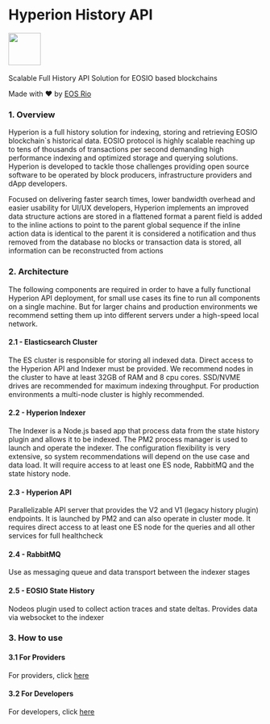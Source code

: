 # Hyperion History API

<img height="64" src="https://eosrio.io/hyperion.png">
<br/><br/>
Scalable Full History API Solution for EOSIO based blockchains

Made with ♥ by [EOS Rio](https://eosrio.io/)

### 1. Overview

Hyperion is a full history solution for indexing, storing and retrieving EOSIO blockchain`s historical data. EOSIO protocol is highly scalable reaching up to tens of thousands of transactions per second demanding high performance indexing and optimized storage and querying solutions. Hyperion is developed to tackle those challenges providing open source software to be operated by block producers, infrastructure providers and dApp developers.

Focused on delivering faster search times, lower bandwidth overhead and easier usability for UI/UX developers, Hyperion implements an improved data structure
actions are stored in a flattened format
a parent field is added to the inline actions to point to the parent global sequence
if the inline action data is identical to the parent it is considered a notification and thus removed from the database
no blocks or transaction data is stored, all information can be reconstructed from actions


### 2. Architecture
The following components are required in order to have a fully functional Hyperion API deployment, 
for small use cases its fine to run all components on a single machine. But for larger chains and 
production environments we recommend setting them up into different servers under a high-speed local network.

#### 2.1 - Elasticsearch Cluster
The ES cluster is responsible for storing all indexed data.
Direct access to the Hyperion API and Indexer must be provided. We recommend nodes in the 
cluster to have at least 32GB of RAM and 8 cpu cores. SSD/NVME drives are recommended for 
maximum indexing throughput. For production environments a multi-node cluster is highly recommended.

#### 2.2 - Hyperion Indexer
The Indexer is a Node.js based app that process data from the state history plugin and allows it to be indexed.
The PM2 process manager is used to launch and operate the indexer. The configuration flexibility is very extensive, 
so system recommendations will depend on the use case and data load. It will require access to at least one ES node, 
RabbitMQ and the state history node.

#### 2.3 - Hyperion API
Parallelizable API server that provides the V2 and V1 (legacy history plugin) endpoints.
It is launched by PM2 and can also operate in cluster mode. It requires direct access to 
at least one ES node for the queries and all other services for full healthcheck

#### 2.4 - RabbitMQ
Use as messaging queue and data transport between the indexer stages

#### 2.5 - EOSIO State History
Nodeos plugin used to collect action traces and state deltas. Provides data via websocket to the indexer

### 3. How to use

#### 3.1 For Providers
For providers, click [here](install.md)

#### 3.2 For Developers
For developers, click [here](howtouse.md)
